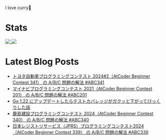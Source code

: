 I love curry🍛

# Stats

<a href="https://github.com/anuraghazra/github-readme-stats">
  <img align="top" src="https://github-readme-stats.vercel.app/api/?username=michimani&show_icons=true&title_color=fff&icon_color=8B949E&text_color=8B949E&bg_color=0D1117&hide_border=true" />
</a>
<a href="https://github.com/anuraghazra/github-readme-stats">
  <img align="top" src="https://github-readme-stats.vercel.app/api/top-langs/?username=michimani&title_color=fff&icon_color=8B949E&text_color=8B949E&bg_color=0D1117&hide_border=true&hide=html&layout=donut&langs_count=6" />
</a>

# Latest Blog Posts
<!-- BLOG-POST-LIST:START -->
- [トヨタ自動車プログラミングコンテスト 2024#2（AtCoder Beginner Contest 341） の A/B/C 問題の解法 #ABC341](https://michimani.net/post/programming-atcoder-beginner-contest-341-abc/)
- [マイナビプログラミングコンテスト 2021（AtCoder Beginner Contest 201） の A/B/C 問題の解法 #ABC201](https://michimani.net/post/programming-atcoder-beginner-contest-201-abc/)
- [Go 1.22 にアップデートしたらテストカバレッジがガクッと下がってびっくりした話](https://michimani.net/post/programming-golang-test-coverage-changes-in-go-1-22/)
- [鹿島建設プログラミングコンテスト 2024（AtCoder Beginner Contest 340） の A/B/C 問題の解法 #ABC340](https://michimani.net/post/programming-atcoder-beginner-contest-340-abc/)
- [日本レジストリサービス（JPRS）プログラミングコンテスト2024（AtCoder Beginner Contest 339） の A/B/C 問題の解法 #ABC339](https://michimani.net/post/programming-atcoder-beginner-contest-339-abc/)
<!-- BLOG-POST-LIST:END -->
